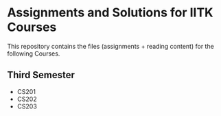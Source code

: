 # Assignments and Solutions for IITK Courses

This repository contains the files (assignments + reading content) for the following Courses.

## Third Semester

- CS201
- CS202
- CS203
